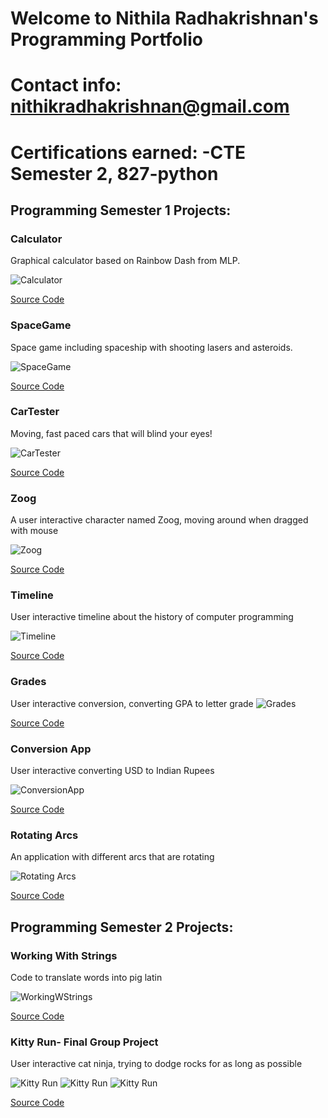 # Welcome to Nithila Radhakrishnan's Programming Portfolio

# Contact info: nithikradhakrishnan@gmail.com

# Certifications earned: -CTE Semester 2, 827-python

## Programming Semester 1 Projects:

### Calculator

Graphical calculator based on Rainbow Dash from MLP.

![Calculator](https://github.com/NithiRadh/ProgrammingPortfolio2022-2023/blob/gh-pages/images/calc.png?raw=true)

[Source Code](https://github.com/NithiRadh/ProgrammingPortfolio2022-2023/tree/gh-pages/src/Calculator)

### SpaceGame

Space game including spaceship with shooting lasers and asteroids.

![SpaceGame](https://github.com/NithiRadh/ProgrammingPortfolio2022-2023/blob/gh-pages/images/spacegame.png?raw=true)

[Source Code](https://github.com/NithiRadh/ProgrammingPortfolio2022-2023/tree/gh-pages/src/SpaceGame)

### CarTester

Moving, fast paced cars that will blind your eyes!

![CarTester](https://github.com/NithiRadh/ProgrammingPortfolio2022-2023/blob/gh-pages/images/cartester.png?raw=true)

[Source Code](https://github.com/NithiRadh/ProgrammingPortfolio2022-2023/tree/gh-pages/src/CarTester)


### Zoog

A user interactive character named Zoog, moving around when dragged with mouse

![Zoog](https://github.com/NithiRadh/ProgrammingPortfolio2022-2023/blob/gh-pages/images/Zoog.png?raw=true)

[Source Code](https://github.com/NithiRadh/ProgrammingPortfolio2022-2023/blob/gh-pages/src/Zoog__.pde)

### Timeline

User interactive timeline about the history of computer programming

![Timeline](https://github.com/NithiRadh/ProgrammingPortfolio2022-2023/blob/gh-pages/images/Timeline.png?raw=true)

[Source Code](https://github.com/NithiRadh/ProgrammingPortfolio2022-2023/blob/gh-pages/src/Timeline.pde)

### Grades

User interactive conversion, converting GPA to letter grade
![Grades](https://github.com/NithiRadh/ProgrammingPortfolio2022-2023/blob/gh-pages/images/Grades.png?raw=true)

[Source Code](https://github.com/NithiRadh/ProgrammingPortfolio2022-2023/blob/gh-pages/src/Grades.pde)

### Conversion App

User interactive converting USD to Indian Rupees

![ConversionApp](https://github.com/NithiRadh/ProgrammingPortfolio2022-2023/blob/gh-pages/images/Conversion%20App.png?raw=true)

[Source Code](https://github.com/NithiRadh/ProgrammingPortfolio2022-2023/blob/gh-pages/src/Conversion_App.pde)

### Rotating Arcs

An application with different arcs that are rotating

![Rotating Arcs](https://github.com/NithiRadh/ProgrammingPortfolio2022-2023/blob/gh-pages/images/RotatingArcs.png?raw=true)

[Source Code](https://github.com/NithiRadh/ProgrammingPortfolio2022-2023/blob/gh-pages/src/RotatingArcs.pde)

## Programming Semester 2 Projects:

### Working With Strings

Code to translate words into pig latin

![WorkingWStrings](https://github.com/NithiRadh/ProgrammingPortfolio2022-2023/blob/gh-pages/images/PigLatin.png?raw=true)

[Source Code](https://github.com/NithiRadh/ProgrammingPortfolio2022-2023/blob/gh-pages/src/WorkingWStrings/PigLatin)

### Kitty Run- Final Group Project

User interactive cat ninja, trying to dodge rocks for as long as possible

![Kitty Run](https://github.com/NithiRadh/ProgrammingPortfolio2022-2023/blob/gh-pages/images/KittyRunStartScreen.png?raw=true)
![Kitty Run](https://github.com/NithiRadh/ProgrammingPortfolio2022-2023/blob/gh-pages/images/KittyRunMoving.png?raw=true)
![Kitty Run](https://github.com/NithiRadh/ProgrammingPortfolio2022-2023/blob/gh-pages/images/KittyRunEndScreen.png?raw=true)

[Source Code](https://github.com/NithiRadh/ProgrammingPortfolio2022-2023/blob/gh-pages/src/main.pyde)


